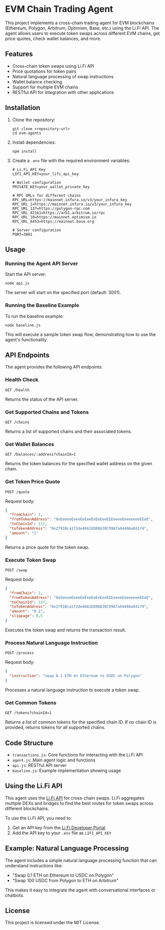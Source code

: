 # EVM Chain Trading Agent

This project implements a cross-chain trading agent for EVM blockchains (Ethereum, Polygon, Arbitrum, Optimism, Base, etc.) using the Li.Fi API. The agent allows users to execute token swaps across different EVM chains, get price quotes, check wallet balances, and more.

## Features

- Cross-chain token swaps using Li.Fi API
- Price quotations for token pairs
- Natural language processing of swap instructions
- Wallet balance checking
- Support for multiple EVM chains
- RESTful API for integration with other applications

## Installation

1. Clone the repository:

   ```
   git clone <repository-url>
   cd evm-agents
   ```

2. Install dependencies:

   ```
   npm install
   ```

3. Create a `.env` file with the required environment variables:

   ```
   # Li.Fi API Key
   LIFI_API_KEY=your_lifi_api_key

   # Wallet configuration
   PRIVATE_KEY=your_wallet_private_key

   # RPC URLs for different chains
   RPC_URL=https://mainnet.infura.io/v3/your_infura_key
   RPC_URL_1=https://mainnet.infura.io/v3/your_infura_key
   RPC_URL_137=https://polygon-rpc.com
   RPC_URL_42161=https://arb1.arbitrum.io/rpc
   RPC_URL_10=https://mainnet.optimism.io
   RPC_URL_8453=https://mainnet.base.org

   # Server configuration
   PORT=3001
   ```

## Usage

### Running the Agent API Server

Start the API server:

```
node api.js
```

The server will start on the specified port (default: 3001).

### Running the Baseline Example

To run the baseline example:

```
node baseline.js
```

This will execute a sample token swap flow, demonstrating how to use the agent's functionality.

## API Endpoints

The agent provides the following API endpoints:

### Health Check

```
GET /health
```

Returns the status of the API server.

### Get Supported Chains and Tokens

```
GET /chains
```

Returns a list of supported chains and their associated tokens.

### Get Wallet Balances

```
GET /balances/:address?chainId=1
```

Returns the token balances for the specified wallet address on the given chain.

### Get Token Price Quote

```
POST /quote
```

Request body:

```json
{
  "fromChain": 1,
  "fromTokenAddress": "0xEeeeeEeeeEeEeeEeEeEeeEEEeeeeEeeeeeeeEEeE",
  "toChainId": 137,
  "toTokenAddress": "0x2791Bca1f2de4661ED88A30C99A7a9449Aa84174",
  "amount": "1"
}
```

Returns a price quote for the token swap.

### Execute Token Swap

```
POST /swap
```

Request body:

```json
{
  "fromChain": 1,
  "fromTokenAddress": "0xEeeeeEeeeEeEeeEeEeEeeEEEeeeeEeeeeeeeEEeE",
  "toChainId": 137,
  "toTokenAddress": "0x2791Bca1f2de4661ED88A30C99A7a9449Aa84174",
  "amount": "0.1",
  "slippage": 0.5
}
```

Executes the token swap and returns the transaction result.

### Process Natural Language Instruction

```
POST /process
```

Request body:

```json
{
  "instruction": "swap 0.1 ETH on Ethereum to USDC on Polygon"
}
```

Processes a natural language instruction to execute a token swap.

### Get Common Tokens

```
GET /tokens?chainId=1
```

Returns a list of common tokens for the specified chain ID. If no chain ID is provided, returns tokens for all supported chains.

## Code Structure

- `transactions.js`: Core functions for interacting with the Li.Fi API
- `agent.js`: Main agent logic and functions
- `api.js`: RESTful API server
- `baseline.js`: Example implementation showing usage

## Using the Li.Fi API

This agent uses the [Li.Fi API](https://docs.li.fi/integrate-li.fi-js/get-a-quote) for cross-chain swaps. Li.Fi aggregates multiple DEXs and bridges to find the best routes for token swaps across different blockchains.

To use the Li.Fi API, you need to:

1. Get an API key from the [Li.Fi Developer Portal](https://docs.li.fi/li.fi-api/get-api-keys)
2. Add the API key to your `.env` file as `LIFI_API_KEY`

## Example: Natural Language Processing

The agent includes a simple natural language processing function that can understand instructions like:

- "Swap 0.1 ETH on Ethereum to USDC on Polygon"
- "Swap 100 USDC from Polygon to ETH on Arbitrum"

This makes it easy to integrate the agent with conversational interfaces or chatbots.

## License

This project is licensed under the MIT License.
